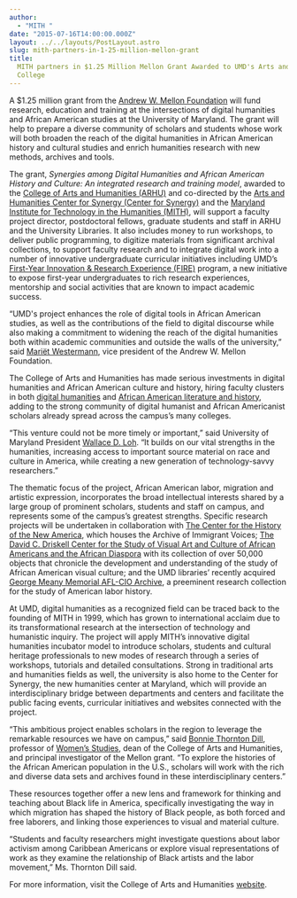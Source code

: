 ```yaml
---
author:
  - "MITH "
date: "2015-07-16T14:00:00.000Z"
layout: ../../layouts/PostLayout.astro
slug: mith-partners-in-1-25-million-mellon-grant
title:
  MITH partners in $1.25 Million Mellon Grant Awarded to UMD's Arts and Humanities
  College
---
```


A \$1.25 million grant from the [Andrew W. Mellon Foundation](https://mellon.org/) will fund research, education and training at the intersections of digital humanities and African American studies at the University of Maryland. The grant will help to prepare a diverse community of scholars and students whose work will both broaden the reach of the digital humanities in African American history and cultural studies and enrich humanities research with new methods, archives and tools.

The grant, _Synergies among Digital Humanities and African American History and Culture: An integrated research and training model_, awarded to the [College of Arts and Humanities (ARHU)](https://www.arhu.umd.edu/) and co-directed by the [Arts and Humanities Center for Synergy (Center for Synergy)](http://arhusynergy.umd.edu/) and the [Maryland Institute for Technology in the Humanities (MITH)](http://mith.umd.edu/), will support a faculty project director, postdoctoral fellows, graduate students and staff in ARHU and the University Libraries. It also includes money to run workshops, to deliver public programming, to digitize materials from significant archival collections, to support faculty research and to integrate digital work into a number of innovative undergraduate curricular initiatives including UMD’s [First-Year Innovation & Research Experience (FIRE)](http://fire.umd.edu/) program, a new initiative to expose first-year undergraduates to rich research experiences, mentorship and social activities that are known to impact academic success.

“UMD's project enhances the role of digital tools in African American studies, as well as the contributions of the field to digital discourse while also making a commitment to widening the reach of the digital humanities both within academic communities and outside the walls of the university,” said [Mariët Westermann](https://mellon.org/about/staff/mariet-westermann/), vice president of the Andrew W. Mellon Foundation.

The College of Arts and Humanities has made serious investments in digital humanities and African American culture and history, hiring faculty clusters in both [digital humanities](https://www.arhu.umd.edu/news/spotlight-2010-2011-new-faculty-appointments) and [African American literature and history](https://www.arhu.umd.edu/news/2014-15-new-faculty-appointments), adding to the strong community of digital humanist and African Americanist scholars already spread across the campus’s many colleges.

“This venture could not be more timely or important,” said University of Maryland President [Wallace D. Loh](http://www.president.umd.edu/). “It builds on our vital strengths in the humanities, increasing access to important source material on race and culture in America, while creating a new generation of technology-savvy researchers.”

The thematic focus of the project, African American labor, migration and artistic expression, incorporates the broad intellectual interests shared by a large group of prominent scholars, students and staff on campus, and represents some of the campus’s greatest strengths. Specific research projects will be undertaken in collaboration with [The Center for the History of the New America](http://newamerica.umd.edu/), which houses the Archive of Immigrant Voices; [The David C. Driskell Center for the Study of Visual Art and Culture of African Americans and the African Diaspora](http://www.driskellcenter.umd.edu/) with its collection of over 50,000 objects that chronicle the development and understanding of the study of African American visual culture; and the UMD libraries’ recently acquired [George Meany Memorial AFL-CIO Archive](http://www.lib.umd.edu/special/collections/afl-cio), a preeminent research collection for the study of American labor history.

At UMD, digital humanities as a recognized field can be traced back to the founding of MITH in 1999, which has grown to international acclaim due to its transformational research at the intersection of technology and humanistic inquiry. The project will apply MITH’s innovative digital humanities incubator model to introduce scholars, students and cultural heritage professionals to new modes of research through a series of workshops, tutorials and detailed consultations. Strong in traditional arts and humanities fields as well, the university is also home to the Center for Synergy, the new humanities center at Maryland, which will provide an interdisciplinary bridge between departments and centers and facilitate the public facing events, curricular initiatives and websites connected with the project.

“This ambitious project enables scholars in the region to leverage the remarkable resources we have on campus,” said [Bonnie Thornton Dill](https://www.umdrightnow.umd.edu/expert/bonnie-thornton-dill), professor of [Women’s Studies](http://wmst.umd.edu/), dean of the College of Arts and Humanities, and principal investigator of the Mellon grant. “To explore the histories of the African American population in the U.S., scholars will work with the rich and diverse data sets and archives found in these interdisciplinary centers.”

These resources together offer a new lens and framework for thinking and teaching about Black life in America, specifically investigating the way in which migration has shaped the history of Black people, as both forced and free laborers, and linking those experiences to visual and material culture.

“Students and faculty researchers might investigate questions about labor activism among Caribbean Americans or explore visual representations of work as they examine the relationship of Black artists and the labor movement,” Ms. Thornton Dill said.

For more information, visit the College of Arts and Humanities [website](https://www.arhu.umd.edu/news/125-million-mellon-grant-awarded-umd%E2%80%99s-arts-and-humanities-college).
